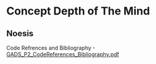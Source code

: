 # Concept Depth of The Mind
Noesis
--------------------------------------------------------------------------------------------------------------------------------------------------------------------------------------------
Code Refrences and Bibliography -[GADS_P2_CodeReferences_Bibliography.pdf](https://github.com/user-attachments/files/19635538/GADS_P2_CodeReferences_Bibliography.pdf)
 

